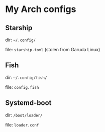 # My Arch configs

## Starship

dir: `~/.config/`

file: `starship.toml` (stolen from Garuda Linux)


## Fish

dir: `~/.config/fish/`

file: `config.fish`


## Systemd-boot

dir: `/boot/loader/`

file: `loader.conf`
